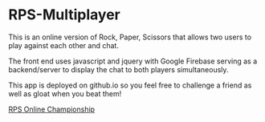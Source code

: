 # RPS-Multiplayer

This is an online version of Rock, Paper, Scissors that allows two users 
to play against each other and chat.

The front end uses javascript and jquery with Google Firebase serving as
a backend/server to display the chat to both players simultaneously.

This app is deployed on github.io so you feel free to challenge a friend
as well as gloat when you beat them! 

[RPS Online Championship](https://psd314.github.io/RPS-Multiplayer/)
